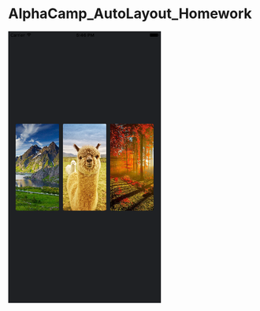 # AlphaCamp_AutoLayout_Homework

![Alt text](/screenshot/exercise1_portrait.png?raw=true "Optional Title")
